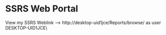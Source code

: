 # SSRS Web Portal

View my SSRS Weblink -->  http://desktop-uid1jce/Reports/browse/ as user DESKTOP-UID1JCE\ 

